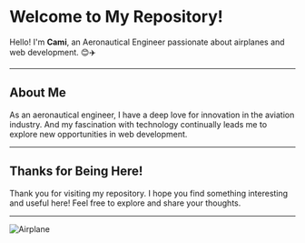 <!-- Title -->
# Welcome to My Repository!

<!-- Main Text -->
Hello! I'm **Cami**, an Aeronautical Engineer passionate about airplanes and web development. 😊✈️

---

<!-- Additional Information -->
## About Me
As an aeronautical engineer, I have a deep love for innovation in the aviation industry. And my fascination with technology continually leads me to explore new opportunities in web development.

---

<!-- Thank You Section -->
## Thanks for Being Here!
Thank you for visiting my repository. I hope you find something interesting and useful here! Feel free to explore and share your thoughts.

---

<!-- Image Section -->
<!-- Airplane Image -->
![Airplane](https://cdn.pixabay.com/photo/2014/04/02/16/27/airplane-307008_960_720.png)
